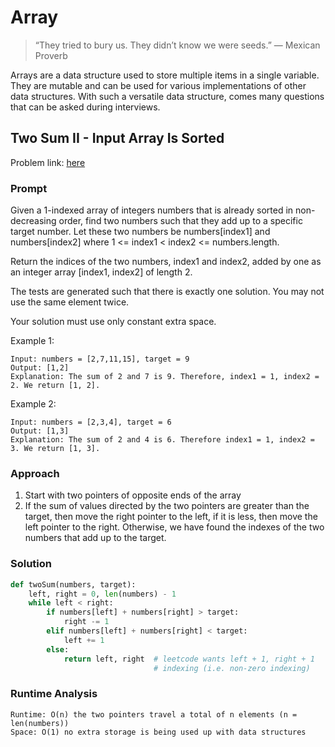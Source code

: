 # Array
> “They tried to bury us. They didn’t know we were seeds.” — Mexican Proverb

Arrays are a data structure used to store multiple items in a single variable. They are mutable and can be used for various implementations of other data structures. With such a versatile data structure, comes many questions that can be asked during interviews.

## Two Sum II - Input Array Is Sorted
Problem link: [here](https://leetcode.com/problems/two-sum-ii-input-array-is-sorted/)

### Prompt
Given a 1-indexed array of integers numbers that is already sorted in non-decreasing order, find two numbers such that they add up to a specific target number. Let these two numbers be numbers[index1] and numbers[index2] where 1 <= index1 < index2 <= numbers.length.

Return the indices of the two numbers, index1 and index2, added by one as an integer array [index1, index2] of length 2.

The tests are generated such that there is exactly one solution. You may not use the same element twice.

Your solution must use only constant extra space.

Example 1:
```
Input: numbers = [2,7,11,15], target = 9
Output: [1,2]
Explanation: The sum of 2 and 7 is 9. Therefore, index1 = 1, index2 = 2. We return [1, 2].
```

Example 2:
```
Input: numbers = [2,3,4], target = 6
Output: [1,3]
Explanation: The sum of 2 and 4 is 6. Therefore index1 = 1, index2 = 3. We return [1, 3].
```

### Approach
1. Start with two pointers of opposite ends of the array
2. If the sum of values directed by the two pointers are greater than the target, then move the right pointer to the left, if it is less, then move the left pointer to the right. Otherwise, we have found the indexes of the two numbers that add up to the target.

### Solution
```py
def twoSum(numbers, target):
    left, right = 0, len(numbers) - 1
    while left < right:
        if numbers[left] + numbers[right] > target:
            right -= 1
        elif numbers[left] + numbers[right] < target:
            left += 1
        else:
            return left, right  # leetcode wants left + 1, right + 1
                                # indexing (i.e. non-zero indexing)
```

### Runtime Analysis
```
Runtime: O(n) the two pointers travel a total of n elements (n = len(numbers))
Space: O(1) no extra storage is being used up with data structures
```